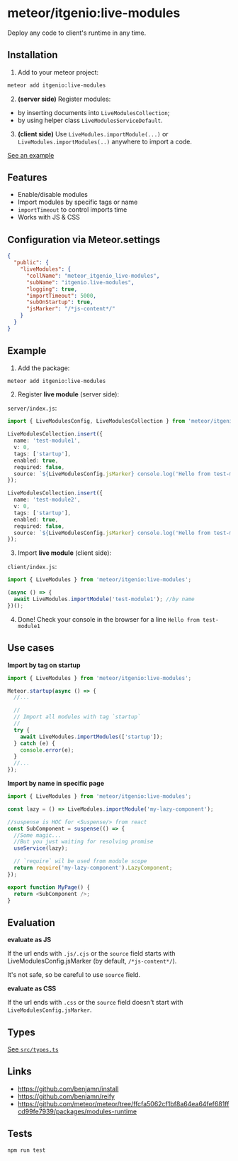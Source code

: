 # meteor/itgenio:live-modules

Deploy any code to client's runtime in any time.

## Installation

1. Add to your meteor project:

```bash
meteor add itgenio:live-modules
```

2. **(server side)** Register modules:

- by inserting documents into `LiveModulesCollection`;
- by using helper class `LiveModulesServiceDefault`.

3. **(client side)** Use `LiveModules.importModule(...)` or `LiveModules.importModules(..)` anywhere to import a code.

[See an example](#example)

## Features

- Enable/disable modules
- Import modules by specific tags or name
- `importTimeout` to control imports time
- Works with JS & CSS

## Configuration via Meteor.settings

```json
{
  "public": {
    "liveModules": {
      "collName": "meteor_itgenio_live-modules",
      "subName": "itgenio.live-modules",
      "logging": true,
      "importTimeout": 5000,
      "subOnStartup": true,
      "jsMarker": "/*js-content*/"
    }
  }
}
```

## Example

1. Add the package:

```bash
meteor add itgenio:live-modules
```

2. Register **live module** (server side):

`server/index.js`:

```typescript
import { LiveModulesConfig, LiveModulesCollection } from 'meteor/itgenio:live-modules';

LiveModulesCollection.insert({
  name: 'test-module1',
  v: 0,
  tags: ['startup'],
  enabled: true,
  required: false,
  source: `${LiveModulesConfig.jsMarker} console.log('Hello from test-module1');`,
});

LiveModulesCollection.insert({
  name: 'test-module2',
  v: 0,
  tags: ['startup'],
  enabled: true,
  required: false,
  source: `${LiveModulesConfig.jsMarker} console.log('Hello from test-module2');`,
});
```

3. Import **live module** (client side):

`client/index.js`:

```typescript
import { LiveModules } from 'meteor/itgenio:live-modules';

(async () => {
  await LiveModules.importModule('test-module1'); //by name
})();
```

4. Done! Check your console in the browser for a line `Hello from test-module1`

## Use cases

**Import by tag on startup**

```typescript
import { LiveModules } from 'meteor/itgenio:live-modules';

Meteor.startup(async () => {
  //...

  //
  // Import all modules with tag `startup`
  //
  try {
    await LiveModules.importModules(['startup']);
  } catch (e) {
    console.error(e);
  }
  //...
});
```

**Import by name in specific page**

```typescript jsx
import { LiveModules } from 'meteor/itgenio:live-modules';

const lazy = () => LiveModules.importModule('my-lazy-component');

//suspense is HOC for <Suspense/> from react
const SubComponent = suspense(() => {
  //Some magic...
  //But you just waiting for resolving promise
  useService(lazy);

  // `require` wil be used from module scope
  return require('my-lazy-component').LazyComponent;
});

export function MyPage() {
  return <SubComponent />;
}
```

## Evaluation

**evaluate as JS**

If the url ends with `.js/.cjs` or the `source` field starts with LiveModulesConfig.jsMarker (by
default,  `/*js-content*/`).

It's not safe, so be careful to use `source` field.

**evaluate as CSS**

If the url ends with `.css` or the `source` field doesn't start with `LiveModulesConfig.jsMarker`.

## Types

[See `src/types.ts`](./src/types.ts)

## Links

- https://github.com/benjamn/install
- https://github.com/benjamn/reify
- https://github.com/meteor/meteor/tree/ffcfa5062cf1bf8a64ea64fef681ffcd99fe7939/packages/modules-runtime

## Tests

```bash
npm run test
```
